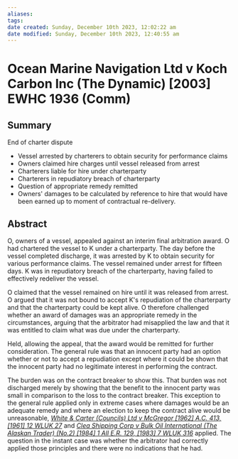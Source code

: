 ```yaml
---
aliases: 
tags: 
date created: Sunday, December 10th 2023, 12:02:22 am
date modified: Sunday, December 10th 2023, 12:40:55 am
---
```


# Ocean Marine Navigation Ltd v Koch Carbon Inc (The Dynamic) [2003] EWHC 1936 (Comm)

## Summary

End of charter dispute

- Vessel arrested by charterers to obtain security for performance claims
- Owners claimed hire charges until vessel released from arrest
- Charterers liable for hire under charterparty
- Charterers in repudiatory breach of charterparty
- Question of appropriate remedy remitted
- Owners' damages to be calculated by reference to hire that would have been earned up to moment of contractual re-delivery.

## Abstract

O, owners of a vessel, appealed against an interim final arbitration award. O had chartered the vessel to K under a charterparty. The day before the vessel completed discharge, it was arrested by K to obtain security for various performance claims. The vessel remained under arrest for fifteen days. K was in repudiatory breach of the charterparty, having failed to effectively redeliver the vessel.

O claimed that the vessel remained on hire until it was released from arrest. O argued that it was not bound to accept K's repudiation of the charterparty and that the charterparty could be kept alive. O therefore challenged whether an award of damages was an appropriate remedy in the circumstances, arguing that the arbitrator had misapplied the law and that it was entitled to claim what was due under the charterparty.

Held, allowing the appeal, that the award would be remitted for further consideration. The general rule was that an innocent party had an option whether or not to accept a repudiation except where it could be shown that the innocent party had no legitimate interest in performing the contract.

The burden was on the contract breaker to show this. That burden was not discharged merely by showing that the benefit to the innocent party was small in comparison to the loss to the contract breaker. This exception to the general rule applied only in extreme cases where damages would be an adequate remedy and where an election to keep the contract alive would be unreasonable, _[White & Carter (Councils) Ltd v McGregor [1962] A.C. 413, [1961] 12 WLUK 27](https://uk.westlaw.com/Document/IF912BAF0E42811DA8FC2A0F0355337E9/View/FullText.html?originationContext=document&transitionType=DocumentItem&ppcid=e5303662e98e4a6b87ec69ebe7bd4db3&contextData=(sc.Default))_ and _[Clea Shipping Corp v Bulk Oil International (The Alaskan Trader) (No.2) [1984] 1 All E.R. 129, [1983] 7 WLUK 316](https://uk.westlaw.com/Document/I8879EBC0E42711DA8FC2A0F0355337E9/View/FullText.html?originationContext=document&transitionType=DocumentItem&ppcid=e5303662e98e4a6b87ec69ebe7bd4db3&contextData=(sc.Default))_ applied. The question in the instant case was whether the arbitrator had correctly applied those principles and there were no indications that he had.
